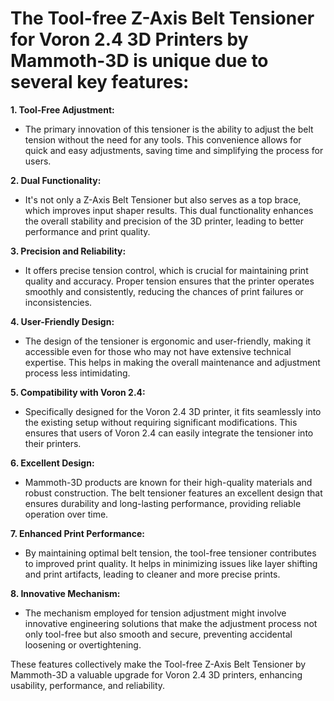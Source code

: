 # **The Tool-free Z-Axis Belt Tensioner for Voron 2.4 3D Printers by Mammoth-3D is unique due to several key features:**

**1. Tool-Free Adjustment:**

- The primary innovation of this tensioner is the ability to adjust the belt tension without the need for any tools. This convenience allows for quick and easy adjustments, saving time and simplifying the process for users.

**2. Dual Functionality:**

- It's not only a Z-Axis Belt Tensioner but also serves as a top brace, which improves input shaper results. This dual functionality enhances the overall stability and precision of the 3D printer, leading to better performance and print quality.

**3. Precision and Reliability:**

- It offers precise tension control, which is crucial for maintaining print quality and accuracy. Proper tension ensures that the printer operates smoothly and consistently, reducing the chances of print failures or inconsistencies.

**4. User-Friendly Design:**

- The design of the tensioner is ergonomic and user-friendly, making it accessible even for those who may not have extensive technical expertise. This helps in making the overall maintenance and adjustment process less intimidating.

**5. Compatibility with Voron 2.4:**

- Specifically designed for the Voron 2.4 3D printer, it fits seamlessly into the existing setup without requiring significant modifications. This ensures that users of Voron 2.4 can easily integrate the tensioner into their printers.

**6. Excellent Design:**

- Mammoth-3D products are known for their high-quality materials and robust construction. The belt tensioner features an excellent design that ensures durability and long-lasting performance, providing reliable operation over time.

**7. Enhanced Print Performance:**

- By maintaining optimal belt tension, the tool-free tensioner contributes to improved print quality. It helps in minimizing issues like layer shifting and print artifacts, leading to cleaner and more precise prints.

**8. Innovative Mechanism:**

- The mechanism employed for tension adjustment might involve innovative engineering solutions that make the adjustment process not only tool-free but also smooth and secure, preventing accidental loosening or overtightening.

These features collectively make the Tool-free Z-Axis Belt Tensioner by Mammoth-3D a valuable upgrade for Voron 2.4 3D printers, enhancing usability, performance, and reliability.